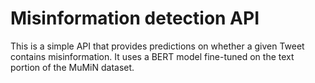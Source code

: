 # Misinformation detection API

This is a simple API that provides predictions on whether a given Tweet contains
misinformation. It uses a BERT model fine-tuned on the text portion of the MuMiN dataset.
